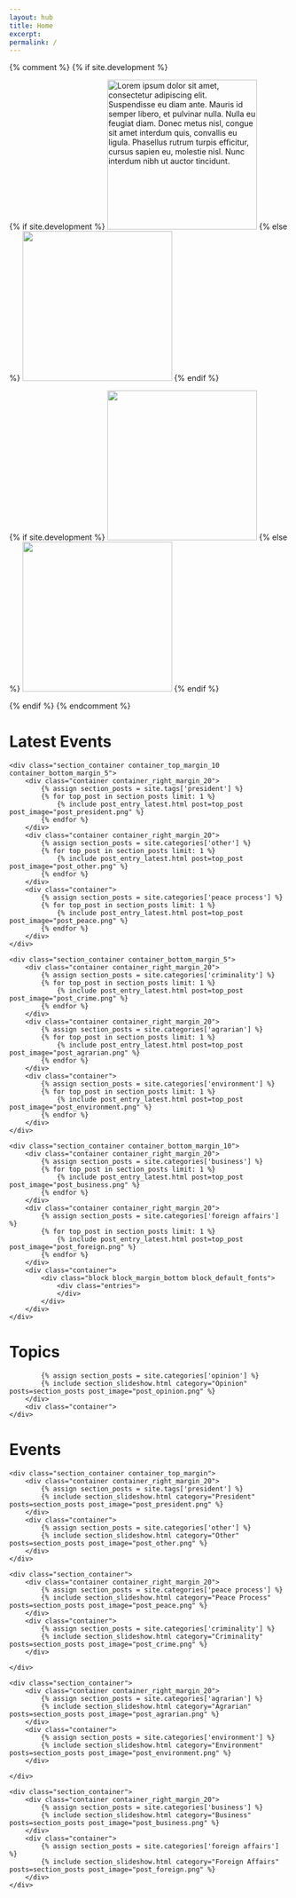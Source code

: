 ```yaml
---
layout: hub
title: Home
excerpt:
permalink: /
---
```


{% comment %}
{% if site.development %}
<div class="image_container">
    <div class="container">
    {% if site.development %}
        <img id="source_top_1" class="modal_source" src="/images/top_1.png" alt="Lorem ipsum dolor sit amet, consectetur adipiscing elit. Suspendisse eu diam ante. Mauris id semper libero, et pulvinar nulla. Nulla eu feugiat diam. Donec metus nisl, congue sit amet interdum quis, convallis eu ligula. Phasellus rutrum turpis efficitur, cursus sapien eu, molestie nisl. Nunc interdum nibh ut auctor tincidunt." width="270px" height="auto" >
    {% else %}
        <img id="source_top_1" class="modal_source" src="{{ site.image_source }}/site/top_1.png" width="270px" height="auto" >
    {% endif %}
        <div id="modal_top_1" class="modal">
            <div class="modal_content">
                <img id="destination_top_1" class="modal_image">
                <p id="caption_top_1" class="modal_caption"></p>
            </div>
        </div>
    </div>
    <div class="container">
    {% if site.development %}
        <img id="source_top_2" class="modal_source" src="/images/top_2.png" width="270px" height="auto" >
    {% else %}
        <img id="source_top_2" class="modal_source" src="{{ site.image_source }}/site/top_2.png" width="270px" height="auto" >
    {% endif %}
        <div id="modal_top_2" class="modal">
            <div class="modal_content">
                <img id="destination_top_2" class="modal_image">
                <p id="caption_top_2" class="modal_caption"></p>
            </div>
        </div>
    </div>
</div>
{% endif %}
{% endcomment %}


<div class="section_container_wrapper section_container_wrapper_border">
    <h1>Latest Events</h1>
    
    <div class="section_container container_top_margin_10 container_bottom_margin_5">
        <div class="container container_right_margin_20">
            {% assign section_posts = site.tags['president'] %}
            {% for top_post in section_posts limit: 1 %}
                {% include post_entry_latest.html post=top_post post_image="post_president.png" %}
            {% endfor %}
        </div>
        <div class="container container_right_margin_20">
            {% assign section_posts = site.categories['other'] %}
            {% for top_post in section_posts limit: 1 %}
                {% include post_entry_latest.html post=top_post post_image="post_other.png" %}
            {% endfor %}
        </div>
        <div class="container">
            {% assign section_posts = site.categories['peace process'] %}
            {% for top_post in section_posts limit: 1 %}
                {% include post_entry_latest.html post=top_post post_image="post_peace.png" %}
            {% endfor %}
        </div>
    </div>
    
    <div class="section_container container_bottom_margin_5">
        <div class="container container_right_margin_20">
            {% assign section_posts = site.categories['criminality'] %}
            {% for top_post in section_posts limit: 1 %}
                {% include post_entry_latest.html post=top_post post_image="post_crime.png" %}
            {% endfor %}
        </div>
        <div class="container container_right_margin_20">
            {% assign section_posts = site.categories['agrarian'] %}
            {% for top_post in section_posts limit: 1 %}
                {% include post_entry_latest.html post=top_post post_image="post_agrarian.png" %}
            {% endfor %}
        </div>
        <div class="container">
            {% assign section_posts = site.categories['environment'] %}
            {% for top_post in section_posts limit: 1 %}
                {% include post_entry_latest.html post=top_post post_image="post_environment.png" %}
            {% endfor %}
        </div>
    </div>
        
    <div class="section_container container_bottom_margin_10">
        <div class="container container_right_margin_20">
            {% assign section_posts = site.categories['business'] %}
            {% for top_post in section_posts limit: 1 %}
                {% include post_entry_latest.html post=top_post post_image="post_business.png" %}
            {% endfor %}
        </div>
        <div class="container container_right_margin_20">
            {% assign section_posts = site.categories['foreign affairs'] %}
            {% for top_post in section_posts limit: 1 %}
                {% include post_entry_latest.html post=top_post post_image="post_foreign.png" %}
            {% endfor %}
        </div>
        <div class="container">
            <div class="block block_margin_bottom block_default_fonts">
                <div class="entries">
                </div>
            </div>
        </div>
    </div>
    
</div>



<div class="section_container_wrapper section_container_wrapper_border">
    <h1>Topics</h1>
    <div class="section_container container_top_margin">

        
            {% assign section_posts = site.categories['opinion'] %}
            {% include section_slideshow.html category="Opinion" posts=section_posts post_image="post_opinion.png" %}
        </div>
        <div class="container">
    </div>
</div>



<div class="section_container_wrapper section_container_wrapper_border">
    <h1>Events</h1>
    
    <div class="section_container container_top_margin">
        <div class="container container_right_margin_20">
            {% assign section_posts = site.tags['president'] %}
            {% include section_slideshow.html category="President" posts=section_posts post_image="post_president.png" %}
        </div>
        <div class="container">
            {% assign section_posts = site.categories['other'] %}
            {% include section_slideshow.html category="Other" posts=section_posts post_image="post_other.png" %}
        </div>
    </div>

    <div class="section_container">
        <div class="container container_right_margin_20">
            {% assign section_posts = site.categories['peace process'] %}
            {% include section_slideshow.html category="Peace Process" posts=section_posts post_image="post_peace.png" %}
        </div>
        <div class="container">
            {% assign section_posts = site.categories['criminality'] %}
            {% include section_slideshow.html category="Criminality" posts=section_posts post_image="post_crime.png" %}
        </div>

    </div>

    <div class="section_container">
        <div class="container container_right_margin_20">
            {% assign section_posts = site.categories['agrarian'] %}
            {% include section_slideshow.html category="Agrarian" posts=section_posts post_image="post_agrarian.png" %}
        </div>
        <div class="container">
            {% assign section_posts = site.categories['environment'] %}
            {% include section_slideshow.html category="Environment" posts=section_posts post_image="post_environment.png" %}
        </div>

    </div>
    
    <div class="section_container">
        <div class="container container_right_margin_20">
            {% assign section_posts = site.categories['business'] %}
            {% include section_slideshow.html category="Business" posts=section_posts post_image="post_business.png" %}
        </div>
        <div class="container">
            {% assign section_posts = site.categories['foreign affairs'] %}
            {% include section_slideshow.html category="Foreign Affairs" posts=section_posts post_image="post_foreign.png" %}
        </div>
    </div>
    
</div>



<script>
    $(document).ready(function() {
        currentOpinionSlide(0);
        
        //currentHeadlineSlide(0);
        currentPresidentSlide(1);
        currentOtherSlide(1);
        
        currentPeaceProcessSlide(1);
        currentCriminalitySlide(1);
        
        currentAgrarianSlide(1);
        currentEnvironmentSlide(1);
        
        currentBusinessSlide(1);
        currentForeignAffairsSlide(1);
    });
    
    popupModal('modal_top_1', 'source_top_1', 'destination_top_1', 'caption_top_1');
    popupModal('modal_top_2', 'source_top_2', 'destination_top_2', 'caption_top_2');

    // Argument must be greater than zero.
    /*
    function currentHeadlineSlide(n) {
        showHeadlineSlides(n);
    }
    */
    
    function currentPresidentSlide(n) {
        showPresidentSlides(n);
    }
    
    function currentOtherSlide(n) {
        showOtherSlides(n);
    }
    
    function currentCriminalitySlide(n) {
        showCriminalitySlides(n);
    }

    function currentBusinessSlide(n) {
        showBusinessSlides(n);
    }

    function currentAgrarianSlide(n) {
        showAgrarianSlides(n);
    }

    function currentEnvironmentSlide(n) {
        showEnvironmentSlides(n);
    }

    function currentForeignAffairsSlide(n) {
        showForeignAffairsSlides(n);
    }

    function currentPeaceProcessSlide(n) {
        showPeaceProcessSlides(n);
    }

    function currentOpinionSlide(n) {
        showOpinionSlides(n);
    }

    /*
    function showHeadlineSlides(n) {
        showSlides("headline_dot", "headline_news_entry", n);
    }
    */
    
    function showPresidentSlides(n) {
        showSlides("president_dot", "president_news_entry", n);
    }
    
    function showOtherSlides(n) {
        showSlides("other_dot", "other_news_entry", n);
    }

    function showBusinessSlides(n) {
        showSlides("business_dot", "business_news_entry", n);
    }

    function showAgrarianSlides(n) {
        showSlides("agrarian_dot", "agrarian_news_entry", n);
    }

    function showEnvironmentSlides(n) {
        showSlides("environment_dot", "environment_news_entry", n);
    }

    function showForeignAffairsSlides(n) {
        showSlides("foreign_affairs_dot", "foreign_affairs_news_entry", n);
    }

    function showPeaceProcessSlides(n) {
        showSlides("peace_process_dot", "peace_process_news_entry", n);
    }

    function showCriminalitySlides(n) {
        showSlides("criminality_dot", "criminality_news_entry", n);
    }
    
    function showOpinionSlides(n) {
        showSlides("opinion_dot", "opinion_news_entry", n);
    }

    function showSlides(links, entries, index) {
        let i;
        let dots = document.getElementsByClassName(links);
        let slides = document.getElementsByClassName(entries);

        for (i = 0; i < slides.length; i++) {
           slides[i].style.display = "none";
        }
        for (i = 0; i < dots.length; i++) {
            dots[i].className = dots[i].className.replace(" slideshow_active", "");
        }
        slides[index].style.display = "block";
        dots[index].className += " slideshow_active";
    }
    
    
    function popupModal(modal, imageSource, imageDestination, caption) {
        // Get the modal
        var modal = document.getElementById(modal);
        
        // Get the image and insert it inside the modal - use its "alt" text as a caption
        var imgSource = document.getElementById(imageSource);
        var imgDest = document.getElementById(imageDestination);
        var imgCaption = document.getElementById(caption);
        imgSource.onclick = function() {
            modal.style.display = "block";
            imgDest.src = imgSource.src;
            imgCaption.innerHTML = this.alt;
        }
        
        imgDest.onclick = function() {
            modal.style.display = "none";
        }
        modal.onclick = function() {
            modal.style.display = "none";
        }
    }
</script>

